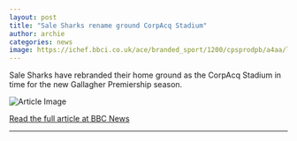 ```yaml
---
layout: post
title: "Sale Sharks rename ground CorpAcq Stadium"
author: archie
categories: news
image: https://ichef.bbci.co.uk/ace/branded_sport/1200/cpsprodpb/a4aa/live/c99a61d0-9483-11f0-a3f2-ebe3b9e0c5e6.jpg
---
```

Sale Sharks have rebranded their home ground as the CorpAcq Stadium in time for the new Gallagher Premiership season.

![Article Image](https://ichef.bbci.co.uk/ace/branded_sport/1200/cpsprodpb/a4aa/live/c99a61d0-9483-11f0-a3f2-ebe3b9e0c5e6.jpg)

[Read the full article at BBC News](https://www.bbc.com/sport/rugby-union/articles/c306745e14vo?at_medium=RSS&at_campaign=rss)

---

